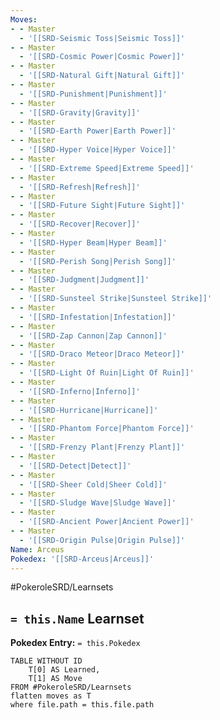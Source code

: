 ```yaml
---
Moves:
- - Master
  - '[[SRD-Seismic Toss|Seismic Toss]]'
- - Master
  - '[[SRD-Cosmic Power|Cosmic Power]]'
- - Master
  - '[[SRD-Natural Gift|Natural Gift]]'
- - Master
  - '[[SRD-Punishment|Punishment]]'
- - Master
  - '[[SRD-Gravity|Gravity]]'
- - Master
  - '[[SRD-Earth Power|Earth Power]]'
- - Master
  - '[[SRD-Hyper Voice|Hyper Voice]]'
- - Master
  - '[[SRD-Extreme Speed|Extreme Speed]]'
- - Master
  - '[[SRD-Refresh|Refresh]]'
- - Master
  - '[[SRD-Future Sight|Future Sight]]'
- - Master
  - '[[SRD-Recover|Recover]]'
- - Master
  - '[[SRD-Hyper Beam|Hyper Beam]]'
- - Master
  - '[[SRD-Perish Song|Perish Song]]'
- - Master
  - '[[SRD-Judgment|Judgment]]'
- - Master
  - '[[SRD-Sunsteel Strike|Sunsteel Strike]]'
- - Master
  - '[[SRD-Infestation|Infestation]]'
- - Master
  - '[[SRD-Zap Cannon|Zap Cannon]]'
- - Master
  - '[[SRD-Draco Meteor|Draco Meteor]]'
- - Master
  - '[[SRD-Light Of Ruin|Light Of Ruin]]'
- - Master
  - '[[SRD-Inferno|Inferno]]'
- - Master
  - '[[SRD-Hurricane|Hurricane]]'
- - Master
  - '[[SRD-Phantom Force|Phantom Force]]'
- - Master
  - '[[SRD-Frenzy Plant|Frenzy Plant]]'
- - Master
  - '[[SRD-Detect|Detect]]'
- - Master
  - '[[SRD-Sheer Cold|Sheer Cold]]'
- - Master
  - '[[SRD-Sludge Wave|Sludge Wave]]'
- - Master
  - '[[SRD-Ancient Power|Ancient Power]]'
- - Master
  - '[[SRD-Origin Pulse|Origin Pulse]]'
Name: Arceus
Pokedex: '[[SRD-Arceus|Arceus]]'
---
```


#PokeroleSRD/Learnsets

## `= this.Name` Learnset

**Pokedex Entry:** `= this.Pokedex`

```dataview
TABLE WITHOUT ID
    T[0] AS Learned,
    T[1] AS Move
FROM #PokeroleSRD/Learnsets
flatten moves as T
where file.path = this.file.path
```
